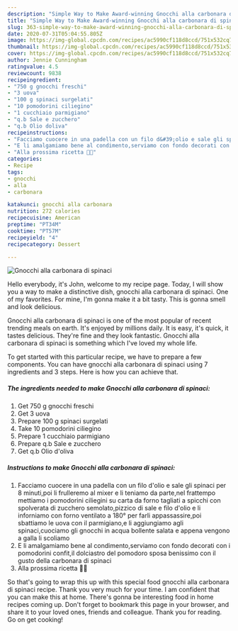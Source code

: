 ```yaml
---
description: "Simple Way to Make Award-winning Gnocchi alla carbonara di spinaci"
title: "Simple Way to Make Award-winning Gnocchi alla carbonara di spinaci"
slug: 363-simple-way-to-make-award-winning-gnocchi-alla-carbonara-di-spinaci
date: 2020-07-31T05:04:55.805Z
image: https://img-global.cpcdn.com/recipes/ac5990cf118d8ccd/751x532cq70/gnocchi-alla-carbonara-di-spinaci-recipe-main-photo.jpg
thumbnail: https://img-global.cpcdn.com/recipes/ac5990cf118d8ccd/751x532cq70/gnocchi-alla-carbonara-di-spinaci-recipe-main-photo.jpg
cover: https://img-global.cpcdn.com/recipes/ac5990cf118d8ccd/751x532cq70/gnocchi-alla-carbonara-di-spinaci-recipe-main-photo.jpg
author: Jennie Cunningham
ratingvalue: 4.5
reviewcount: 9838
recipeingredient:
- "750 g gnocchi freschi"
- "3 uova"
- "100 g spinaci surgelati"
- "10 pomodorini ciliegino"
- "1 cucchiaio parmigiano"
- "q.b Sale e zucchero"
- "q.b Olio doliva"
recipeinstructions:
- "Facciamo cuocere in una padella con un filo d&#39;olio e sale gli spinaci per 8 minuti,poi li frulleremo al mixer e li teniamo da parte,nel frattempo mettiamo i pomodorini ciliegini su carta da forno tagliati a spicchi con spolverata di zucchero semolato,pizzico di sale e filo d&#39;olio e li inforniamo con forno ventilato a 180° per farli appassassire,poi sbattiamo le uova con il parmigiano,e li aggiungiamo agli spinaci,cuociamo gli gnocchi in acqua bollente salata e appena vengono a galla li scoliamo"
- "E li amalgamiamo bene al condimento,serviamo con fondo decorati con i pomodorini confit,il dolciastro del pomodoro sposa benissimo con il gusto della carbonara di spinaci"
- "Alla prossima ricetta 👩‍🍳"
categories:
- Recipe
tags:
- gnocchi
- alla
- carbonara

katakunci: gnocchi alla carbonara 
nutrition: 272 calories
recipecuisine: American
preptime: "PT34M"
cooktime: "PT57M"
recipeyield: "4"
recipecategory: Dessert

---
```



![Gnocchi alla carbonara di spinaci](https://img-global.cpcdn.com/recipes/ac5990cf118d8ccd/751x532cq70/gnocchi-alla-carbonara-di-spinaci-recipe-main-photo.jpg)

Hello everybody, it's John, welcome to my recipe page. Today, I will show you a way to make a distinctive dish, gnocchi alla carbonara di spinaci. One of my favorites. For mine, I'm gonna make it a bit tasty. This is gonna smell and look delicious.

Gnocchi alla carbonara di spinaci is one of the most popular of recent trending meals on earth. It's enjoyed by millions daily. It is easy, it's quick, it tastes delicious. They're fine and they look fantastic. Gnocchi alla carbonara di spinaci is something which I've loved my whole life.




To get started with this particular recipe, we have to prepare a few components. You can have gnocchi alla carbonara di spinaci using 7 ingredients and 3 steps. Here is how you can achieve that.

<!--inarticleads1-->

##### The ingredients needed to make Gnocchi alla carbonara di spinaci:

1. Get 750 g gnocchi freschi
1. Get 3 uova
1. Prepare 100 g spinaci surgelati
1. Take 10 pomodorini ciliegino
1. Prepare 1 cucchiaio parmigiano
1. Prepare q.b Sale e zucchero
1. Get q.b Olio d&#39;oliva




<!--inarticleads2-->

##### Instructions to make Gnocchi alla carbonara di spinaci:

1. Facciamo cuocere in una padella con un filo d&#39;olio e sale gli spinaci per 8 minuti,poi li frulleremo al mixer e li teniamo da parte,nel frattempo mettiamo i pomodorini ciliegini su carta da forno tagliati a spicchi con spolverata di zucchero semolato,pizzico di sale e filo d&#39;olio e li inforniamo con forno ventilato a 180° per farli appassassire,poi sbattiamo le uova con il parmigiano,e li aggiungiamo agli spinaci,cuociamo gli gnocchi in acqua bollente salata e appena vengono a galla li scoliamo
1. E li amalgamiamo bene al condimento,serviamo con fondo decorati con i pomodorini confit,il dolciastro del pomodoro sposa benissimo con il gusto della carbonara di spinaci
1. Alla prossima ricetta 👩‍🍳




So that's going to wrap this up with this special food gnocchi alla carbonara di spinaci recipe. Thank you very much for your time. I am confident that you can make this at home. There's gonna be interesting food in home recipes coming up. Don't forget to bookmark this page in your browser, and share it to your loved ones, friends and colleague. Thank you for reading. Go on get cooking!
